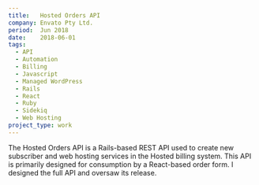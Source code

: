 ```yaml
---
title:   Hosted Orders API
company: Envato Pty Ltd.
period:  Jun 2018
date:    2018-06-01
tags:
  - API
  - Automation
  - Billing
  - Javascript
  - Managed WordPress
  - Rails
  - React
  - Ruby
  - Sidekiq
  - Web Hosting
project_type: work
---
```


The Hosted Orders API is a Rails-based REST API used to create new subscriber
and web hosting services in the Hosted billing system. This API is primarily
designed for consumption by a React-based order form. I designed the full API
and oversaw its release.
